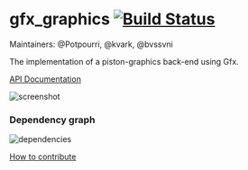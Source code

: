 # gfx_graphics [![Build Status](https://travis-ci.org/PistonDevelopers/gfx_graphics.svg?branch=master)](https://travis-ci.org/PistonDevelopers/gfx_graphics)

Maintainers: @Potpourri, @kvark, @bvssvni

The implementation of a piston-graphics back-end using Gfx.

[API Documentation](https://docs.rs/piston2d-gfx_graphics/)

![screenshot](./screenshot.png)

### Dependency graph

![dependencies](./Cargo.png)

[How to contribute](https://github.com/PistonDevelopers/piston/blob/master/CONTRIBUTING.md)
